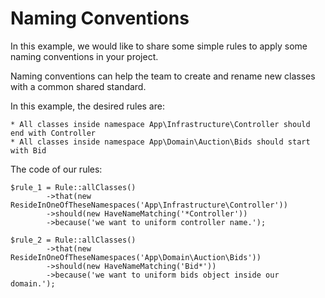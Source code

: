 # Naming Conventions

In this example, we would like to share some simple rules to apply some naming conventions in your project.

Naming conventions can help the team to create and rename new classes with a common shared standard.   

In this example, the desired rules are:
```
* All classes inside namespace App\Infrastructure\Controller should end with Controller
* All classes inside namespace App\Domain\Auction\Bids should start with Bid
```

The code of our rules:

```
$rule_1 = Rule::allClasses()
        ->that(new ResideInOneOfTheseNamespaces('App\Infrastructure\Controller'))
        ->should(new HaveNameMatching('*Controller'))
        ->because('we want to uniform controller name.');
        
$rule_2 = Rule::allClasses()
        ->that(new ResideInOneOfTheseNamespaces('App\Domain\Auction\Bids'))
        ->should(new HaveNameMatching('Bid*'))
        ->because('we want to uniform bids object inside our domain.');
```
